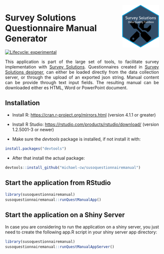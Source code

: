 
<!-- README.md is generated from README.Rmd. Please edit that file -->

<a href='https://docs.mysurvey.solutions/'><img src="man/figures/susotools.png" align="right" height="139" style="float:right; height:139px;"/></a>

# Survey Solutions Questionnaire Manual Generator

<!-- badges: start -->

[![Lifecycle:
experimental](https://img.shields.io/badge/lifecycle-experimental-orange.svg)](https://lifecycle.r-lib.org/articles/stages.html#experimental)
<!-- badges: end -->

<div align="justify">

This application is part of the large set of tools, to facilitate survey
implementation with [Survey
Solutions](https://docs.mysurvey.solutions/). Questionnaires created in
[Survey Solutions designer](https://designer.mysurvey.solutions/), can
either be loaded directly from the data collection server, or through
the upload of an exported json string. Manual content can be provide
through text input fields. The resulting manual can be downloaded either
es HTML, Word or PowerPoint document.

## Installation

- Install R: <https://cran.r-project.org/mirrors.html> (version 4.1.1 or
  greater)

- Install R Studio: <https://rstudio.com/products/rstudio/download/>
  (version 1.2.5001-3 or newer)

- Make sure the *devtools* package is installed, if not install it with:

``` r
install.packages("devtools")
```

- After that install the actual package:

``` r
devtools::install_github("michael-cw/susoquestionnairemanual")
```

## Start the application from RStudio

``` r
library(susoquestionnairemanual)
susoquestionnairemanual::runQuestManualApp()
```

## Start the application on a Shiny Server

In case you are considering to run the application on a shiny server,
you just need to create the following app.R script in your shiny server
app directory:

``` r
library(susoquestionnairemanual)
susoquestionnairemanual::runQuestManualAppServer()
```

</div>
